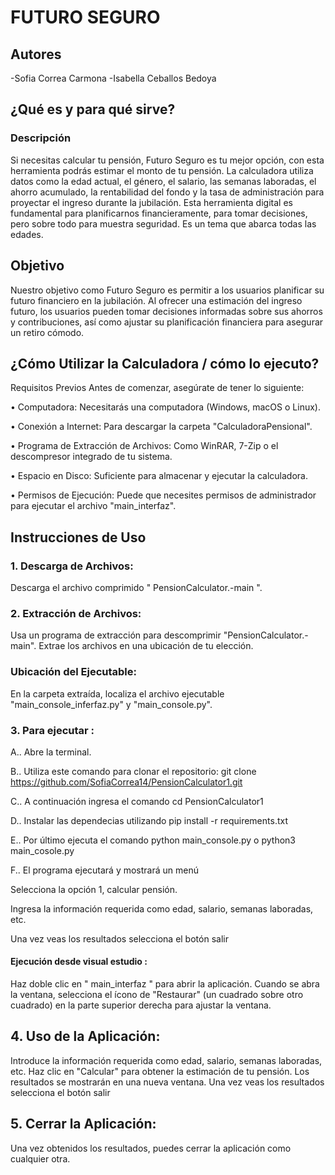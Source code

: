 # FUTURO SEGURO

## Autores
-Sofia Correa Carmona
-Isabella Ceballos Bedoya

## ¿Qué es y para qué sirve?

### Descripción
Si necesitas calcular tu pensión, Futuro Seguro es tu mejor opción, con esta herramienta podrás estimar el monto de tu pensión.  La calculadora utiliza datos como la edad actual, el género, el salario, las semanas laboradas, el ahorro acumulado, la rentabilidad del fondo y la tasa de administración para proyectar el ingreso durante la jubilación. Esta herramienta digital es fundamental para planificarnos financieramente, para tomar decisiones, pero sobre todo para muestra seguridad. Es un tema que abarca todas las edades. 

## Objetivo
Nuestro objetivo como Futuro Seguro es permitir a los usuarios planificar su futuro financiero en la jubilación. Al ofrecer una estimación del ingreso futuro, los usuarios pueden tomar decisiones informadas sobre sus ahorros y contribuciones, así como ajustar su planificación financiera para asegurar un retiro cómodo.


## ¿Cómo Utilizar la Calculadora / cómo lo ejecuto?

Requisitos Previos Antes de comenzar, asegúrate de tener lo siguiente:

•	Computadora: Necesitarás una computadora (Windows, macOS o Linux).

•	Conexión a Internet: Para descargar la carpeta "CalculadoraPensional".

•	Programa de Extracción de Archivos: Como WinRAR, 7-Zip o el descompresor integrado de tu sistema.

•	Espacio en Disco: Suficiente para almacenar y ejecutar la calculadora.

•	Permisos de Ejecución: Puede que necesites permisos de administrador para ejecutar el archivo "main_interfaz".


## Instrucciones de Uso

### 1.	Descarga de Archivos:
Descarga el archivo comprimido " PensionCalculator.-main ".

### 2.	Extracción de Archivos:
Usa un programa de extracción para descomprimir "PensionCalculator.-main".
Extrae los archivos en una ubicación de tu elección.

### Ubicación del Ejecutable:
En la carpeta extraída, localiza el archivo ejecutable "main_console_inferfaz.py" y "main_console.py".


### 3. Para ejecutar :

A.. Abre la terminal.

B.. Utiliza este comando para clonar el repositorio: git clone https://github.com/SofiaCorrea14/PensionCalculator1.git

C.. A continuación ingresa el comando cd PensionCalculator1 

D.. Instalar las dependecias utilizando pip install -r requirements.txt 

E.. Por último ejecuta el comando python main_console.py o python3 main_cosole.py

F.. El programa ejecutará y mostrará un menú

Selecciona la opción 1, calcular pensión.

Ingresa la información requerida como edad, salario, semanas laboradas, etc.

Una vez veas los resultados selecciona el botón salir

#### Ejecución desde visual estudio :
Haz doble clic en " main_interfaz " para abrir la aplicación.
Cuando se abra la ventana, selecciona el ícono de "Restaurar" (un cuadrado sobre otro cuadrado) en la parte superior derecha para ajustar la ventana.


## 4. Uso de la Aplicación:
Introduce la información requerida como edad, salario, semanas laboradas, etc.
Haz clic en "Calcular" para obtener la estimación de tu pensión.
Los resultados se mostrarán en una nueva ventana.
Una vez veas los resultados selecciona el botón salir

## 5. Cerrar la Aplicación:
Una vez obtenidos los resultados, puedes cerrar la aplicación como cualquier otra.
